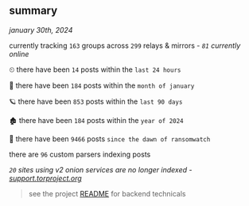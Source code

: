 
## summary
_january 30th, 2024_

currently tracking `163` groups across `299` relays & mirrors - _`81` currently online_

⏲ there have been `14` posts within the `last 24 hours`

🦈 there have been `184` posts within the `month of january`

🪐 there have been `853` posts within the `last 90 days`

🏚 there have been `184` posts within the `year of 2024`

🦕 there have been `9466` posts `since the dawn of ransomwatch`

there are `96` custom parsers indexing posts

_`20` sites using v2 onion services are no longer indexed - [support.torproject.org](https://support.torproject.org/onionservices/v2-deprecation/)_

> see the project [README](https://github.com/joshhighet/ransomwatch#ransomwatch--) for backend technicals
